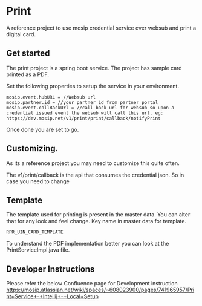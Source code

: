 # Print
A reference project to use mosip credential service over websub and print a digital card.

## Get started
The print project is a spring boot service. The project has sample card printed as a PDF. 

Set the following properties to setup the service in your environment.
```
mosip.event.hubURL = //Websub url
mosip.partner.id = //your partner id from partner portal
mosip.event.callBackUrl = //call back url for websub so upon a credential issued event the websub will call this url. eg: https://dev.mosip.net/v1/print/print/callback/notifyPrint
```

Once done you are set to go.

## Customizing. 
As its a reference project you may need to customize this quite often.

The v1/print/callback is the api that consumes the credential json. So in case you need to change

## Template
The template used for printing is present in the master data. You can alter that for any look and feel change. Key name in master data for template.
```
RPR_UIN_CARD_TEMPLATE
```
To understand the PDF implementation better you can look at the PrintServiceImpl.java file. 

## Developer Instructions
Please refer the below Confluence page for Development instruction
https://mosip.atlassian.net/wiki/spaces/~608023900/pages/741965957/Print+Service+-+Intellij+-+Local+Setup
